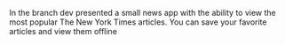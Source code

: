In the branch dev presented a small news app with the ability to view the most popular The New York Times articles. You can save your favorite articles and view them offline
